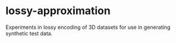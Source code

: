 # lossy-approximation
Experiments in lossy encoding of 3D datasets for use in generating synthetic test data.
